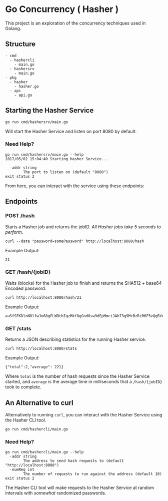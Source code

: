 # Go Concurrency ( Hasher )

This project is an exploration of the concurrency techniques used in Golang.

## Structure ##

``` text
- cmd
  - hashercli
    - main.go
  - hashersrv
    - main.go
- pkg
  - hasher
    - hasher.go
  - api
    - api.go
```

## Starting the Hasher Service

`go run cmd/hashersrv/main.go`

Will start the Hasher Service and listen on port 8080 by default.

### Need Help? 

``` text
go run cmd/hashersrv/main.go --help
2017/05/02 15:04:40 Starting Hasher Service...

  -addr string
    	The port to listen on (default "8080")
exit status 2
```

From here, you can interact with the service using these endpoints:

## Endpoints

### POST /hash

Starts a Hasher job and returns the jobID. _All Hasher jobs take 5 seconds to perform_.

`curl --data "password=somePassword" http://localhost:8080/hash`

Example Output:

`21`

### GET /hash/{jobID}

Waits (blocks) for the Hasher job to finish and returns the SHA512 + base64 Encoded password. 

`curl http://localhost:8080/hash/21`

Example Output:

``` text
auSfSFKDloNDlfwJo68gFLWDtbIqzMkf8gGnd8sw9dEpMmciJAh73g9M+BzRzR6F5vQgRVoaQRwSvZaOsTVHLw==
```

### GET /stats

Returns a JSON describing statistics for the running Hasher service.

`curl http://localhost:8080/stats`

Example Output:

`{"total":2,"average": 221}`

Where `total` is the number of hash requests since the Hasher Service started, and `average` is the average time in milliseconds that a `/hash/{jobID}` took to complete. 

## An Alternative to curl

Alternatively to running `curl`, you can interact with the Hasher Service using the Hasher CLI tool. 

`go run cmd/hashercli/main.go`

### Need Help?

``` text
go run cmd/hashercli/main.go --help
  -addr string
    	The address to send hash requests to (default "http://localhost:8080")
  -numReq int
    	The number of requests to run against the address (default 10)
exit status 2
```

The Hasher CLI tool will make requests to the Hasher Service at random intervals with _somewhat_ randomized passwords. 

